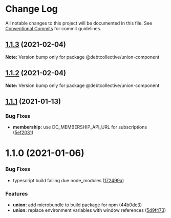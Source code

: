 # Change Log

All notable changes to this project will be documented in this file.
See [Conventional Commits](https://conventionalcommits.org) for commit guidelines.

## [1.1.3](https://github.com/debtcollective/packages/compare/@debtcollective/union-component@1.1.2...@debtcollective/union-component@1.1.3) (2021-02-04)

**Note:** Version bump only for package @debtcollective/union-component





## [1.1.2](https://github.com/debtcollective/packages/compare/@debtcollective/union-component@1.1.1...@debtcollective/union-component@1.1.2) (2021-02-04)

**Note:** Version bump only for package @debtcollective/union-component





## [1.1.1](https://github.com/debtcollective/packages/compare/@debtcollective/union-component@1.1.0...@debtcollective/union-component@1.1.1) (2021-01-13)


### Bug Fixes

* **membership:** use DC_MEMBERSHIP_API_URL for subscriptions ([5ef2031](https://github.com/debtcollective/packages/commit/5ef2031))





# 1.1.0 (2021-01-06)


### Bug Fixes

* typescript build failing due node_modules ([172499a](https://github.com/debtcollective/packages/commit/172499a))


### Features

* **union:** add microbundle to build package for npm ([44b0dc3](https://github.com/debtcollective/packages/commit/44b0dc3))
* **union:** replace environment variables with window references ([5d9f473](https://github.com/debtcollective/packages/commit/5d9f473))
